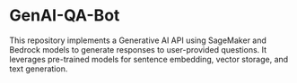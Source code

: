 # GenAI-QA-Bot
This repository implements a Generative AI API using SageMaker and Bedrock models to generate responses to user-provided questions. It leverages pre-trained models for sentence embedding, vector storage, and text generation.
